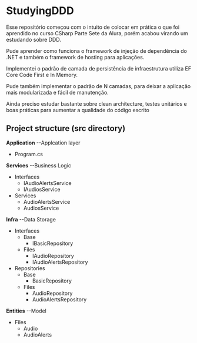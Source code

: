 # StudyingDDD

Esse repositório começou com o intuito de colocar em prática o que foi aprendido no curso CSharp Parte Sete da Alura, porém acabou virando um estudando sobre DDD.

Pude aprender como funciona o framework de injeção de dependência do .NET e também o framework de hosting para aplicações.

Implementei o padrão de camada de persistência de infraestrutura utiliza EF Core Code First e In Memory.

Pude também implementar o padrão de N camadas, para deixar a aplicação mais modularizada e fácil de manutenção.

Ainda preciso estudar bastante sobre clean architecture, testes unitários e boas práticas para aumentar a qualidade do código escrito

## Project structure (src directory)

**Application** --Applcation layer

- Program.cs

**Services** --Business Logic

- Interfaces
  - IAudioAlertsService
  - IAudiosService
- Services
  - AudioAlertsService
  - AudiosService

**Infra** --Data Storage

- Interfaces
  - Base
    - IBasicRepository
  - Files
    - IAudioRepository
    - IAudioAlertsRepository
- Repositories
  - Base
    - BasicRepository
  - Files
    - AudioRepository
    - AudioAlertsRepository

**Entities** --Model

- Files
  - Audio
  - AudioAlerts
